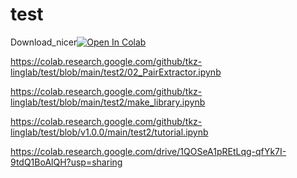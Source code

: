 # test
Download_nicer[![Open In Colab](https://colab.research.google.com/assets/colab-badge.svg)](https://colab.research.google.com/github/tkz-linglab/test/blob/main/test2/download_nicer.ipynb)


https://colab.research.google.com/github/tkz-linglab/test/blob/main/test2/02_PairExtractor.ipynb

https://colab.research.google.com/github/tkz-linglab/test/blob/main/test2/make_library.ipynb

https://colab.research.google.com/github/tkz-linglab/test/blob/v1.0.0/main/test2/tutorial.ipynb

https://colab.research.google.com/drive/1QOSeA1pREtLqg-qfYk7I-9tdQ1BoAlQH?usp=sharing
